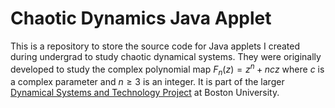 # Chaotic Dynamics Java Applet
This is a repository to store the source code for Java applets I created during undergrad to study chaotic dynamical systems. They were originally developed to study the complex polynomial map $F_n(z)=z^n+ncz$ where $c$ is a complex parameter and $n\ge3$ is an integer. It is part of the larger [Dynamical Systems and Technology Project](https://math.bu.edu/DYSYS/index.html) at Boston University.
